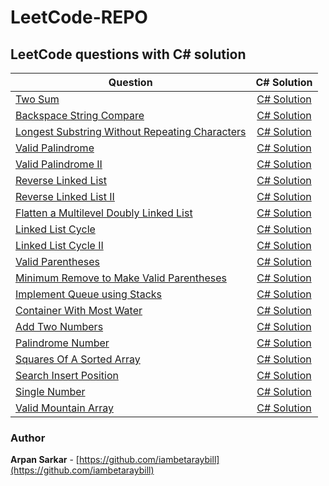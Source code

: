 # LeetCode-REPO</br>



## LeetCode questions with C# solution </br> 

| Question      | C# Solution   | 
| ------------- |:-------------:|
| [Two Sum](https://leetcode.com/problems/two-sum/)      | [C# Solution](https://github.com/iambetaraybill/LeetCode-REPO/blob/master/two-sum/two-sum.cs)
| [Backspace String Compare](https://leetcode.com/problems/backspace-string-compare/)      | [C# Solution](https://github.com/iambetaraybill/LeetCode-REPO/blob/master/backspace-string-compare/backspace-string-compare.cs)     |
| [Longest Substring Without Repeating Characters](https://leetcode.com/problems/longest-substring-without-repeating-characters/)      | [C# Solution](https://github.com/iambetaraybill/LeetCode-REPO/blob/master/Longest%20Substring%20Without%20Repeating%20Characters/longest-substring-without-repeating-characters.cs)     |
| [Valid Palindrome](https://leetcode.com/problems/valid-palindrome/)      | [C# Solution](https://github.com/iambetaraybill/LeetCode-REPO/blob/master/Valid%20Palindrome/ValidPalindrome.cs)     |
| [Valid Palindrome II](https://leetcode.com/problems/valid-palindrome-ii/)      | [C# Solution](https://github.com/iambetaraybill/LeetCode-REPO/blob/master/Valid%20Palindrome%20II/ValidPalindrome2.cs)     |
| [Reverse Linked List](https://leetcode.com/problems/reverse-linked-list/)      | [C# Solution](https://github.com/iambetaraybill/LeetCode-REPO/blob/master/Reverse%20Linked%20List/ReverseLinkedList.cs)     |
| [Reverse Linked List II](https://leetcode.com/problems/reverse-linked-list-ii/)      | [C# Solution](https://github.com/iambetaraybill/LeetCode-REPO/blob/master/Reverse%20Linked%20List%20II/ReverseLinkedListII.cs)     |
| [Flatten a Multilevel Doubly Linked List](https://leetcode.com/problems/flatten-a-multilevel-doubly-linked-list/)      | [C# Solution](https://github.com/iambetaraybill/LeetCode-REPO/blob/master/Flatten%20a%20Multilevel%20Doubly%20Linked%20List/FlattenMultilevelDoublyLinkedList.cs)     |
| [Linked List Cycle](https://leetcode.com/problems/linked-list-cycle/)      | [C# Solution](https://github.com/iambetaraybill/LeetCode-REPO/blob/master/Linked%20List%20Cycle/LinkedListCycle.cs)     |
| [Linked List Cycle II](https://leetcode.com/problems/linked-list-cycle-ii/)      | [C# Solution](https://github.com/iambetaraybill/LeetCode-REPO/blob/master/Linked%20List%20Cycle%20II/LinkedListCycleII.cs)     |
| [Valid Parentheses](https://leetcode.com/problems/valid-parentheses/)      | [C# Solution](https://github.com/iambetaraybill/LeetCode-REPO/blob/master/ValidParentheses.cs)     |
| [Minimum Remove to Make Valid Parentheses](https://leetcode.com/problems/minimum-remove-to-make-valid-parentheses/)      | [C# Solution](https://github.com/iambetaraybill/LeetCode-REPO/blob/master/MinimumRemoveToMakeValidParentheses.cs)     |
| [Implement Queue using Stacks](https://leetcode.com/problems/implement-queue-using-stacks/)      | [C# Solution](https://github.com/iambetaraybill/LeetCode-REPO/blob/master/ImplementQueueUsingStacks.cs)     |
| [Container With Most Water](https://leetcode.com/problems/container-with-most-water/)      | [C# Solution](https://github.com/iambetaraybill/LeetCode-REPO/blob/master/ContainerWithMostWater.cs)     |
| [Add Two Numbers](https://leetcode.com/problems/add-two-numbers/)      | [C# Solution](https://github.com/iambetaraybill/LeetCode-REPO/blob/master/AddTwoNumbers.cs)     |
| [Palindrome Number](https://leetcode.com/problems/palindrome-number/)      | [C# Solution](https://github.com/iambetaraybill/LeetCode-REPO/blob/master/PalindromeNumber.cs)     |
| [Squares Of A Sorted Array](https://leetcode.com/problems/squares-of-a-sorted-array/)      | [C# Solution](https://github.com/iambetaraybill/LeetCode-REPO/blob/master/SquaresOfASortedArray.cs)     |
| [Search Insert Position](https://leetcode.com/problems/search-insert-position/)      | [C# Solution](https://github.com/iambetaraybill/LeetCode-REPO/blob/master/SearchInsertPosition.cs)     |
| [Single Number](https://leetcode.com/problems/single-number/)      | [C# Solution](https://github.com/iambetaraybill/LeetCode-REPO/blob/master/SingleNumber.cs)     |
| [Valid Mountain Array](https://leetcode.com/problems/valid-mountain-array/)      | [C# Solution](https://github.com/iambetaraybill/LeetCode-REPO/blob/master/ValidMountainArray.cs)     |

### Author

**Arpan Sarkar** - [https://github.com/iambetaraybill](https://github.com/iambetaraybill)

